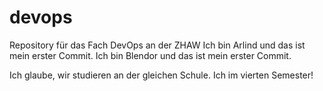 # devops
Repository für das Fach DevOps an der ZHAW
Ich bin Arlind und das ist mein erster Commit.
Ich bin Blendor und das ist mein erster Commit.

Ich glaube, wir studieren an der gleichen Schule.
Ich im vierten Semester!